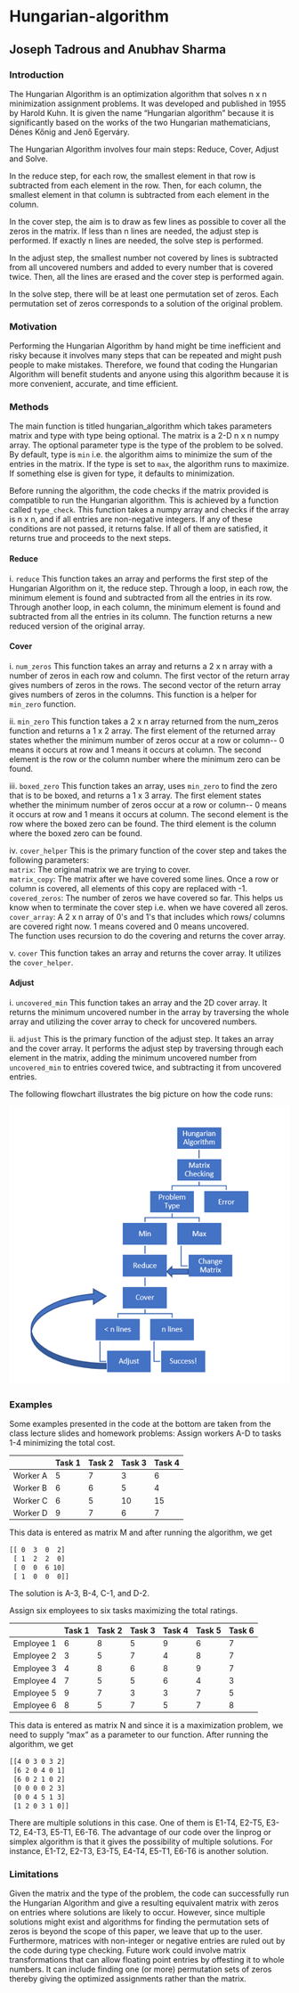 # Hungarian-algorithm

## Joseph Tadrous and Anubhav Sharma


### Introduction

The Hungarian Algorithm is an optimization algorithm that solves n x n minimization assignment problems. It was developed and published in 1955 by Harold Kuhn. It is given the name “Hungarian algorithm” because it is significantly based on the works of the two Hungarian mathematicians, Dénes Kőnig and Jenő Egerváry. 

The Hungarian Algorithm involves four main steps: Reduce, Cover, Adjust and Solve.

In the reduce step, for each row, the smallest element in that row is subtracted from each element in the row. Then, for each column, the smallest element in that column is subtracted from each element in the column.

In the cover step, the aim is to draw as few lines as possible to cover all the zeros in the matrix. If less than n lines are needed, the adjust step is performed. If exactly n lines are needed, the solve step is performed.

In the adjust step, the smallest number not covered by lines is subtracted from all uncovered numbers and added to every number that is covered twice. Then, all the lines are erased and the cover step is performed again.

In the solve step, there will be at least one permutation set of zeros. Each permutation set of zeros corresponds to a solution of the original problem.


### Motivation

Performing the Hungarian Algorithm by hand might be time inefficient and risky because it involves many steps that can be repeated and might push people to make mistakes. Therefore, we found that coding the Hungarian Algorithm will benefit students and anyone using this algorithm because it is more convenient, accurate, and time efficient.


### Methods

The main function is titled hungarian_algorithm which takes parameters matrix and type with type being optional. The matrix is a  2-D n x n numpy array. The optional parameter type is the type of the problem to be solved. By default, type is `min` i.e. the algorithm aims to minimize the sum of the entries in the matrix. If the type is set to `max`, the algorithm runs to maximize.  If something else is given for type, it defaults to minimization.

Before running the algorithm, the code checks if the matrix provided is compatible to run the Hungarian algorithm. This is achieved by a function called `type_check`. This function takes a numpy array and checks if the array is n x n, and if all entries are non-negative integers. If any of these conditions are not passed, it returns false. If all of them are satisfied, it returns true and proceeds to the next steps.
 
#### Reduce
i. `reduce`
This function takes an array and performs the first step of the Hungarian Algorithm on it, the reduce step. Through a loop, in each row, the minimum element is found and
subtracted from all the entries in its row. Through another loop, in each column, the minimum element is found and subtracted from all the entries in its column. The function returns a new reduced version of the original array.

#### Cover
i. `num_zeros`
This function takes an array and returns a 2 x n array with a number of zeros in each row and column. The first vector of the return array gives numbers of zeros in the rows. The second vector of the return array gives numbers of zeros in the columns. This function is a helper for `min_zero` function.

ii. `min_zero`
This function takes a 2 x n array returned from the num_zeros function and returns a 1 x 2 array. The first element of the returned array states whether the minimum number of zeros occur at a row or column-- 0 means it occurs at row and 1 means it occurs at column. The second element is the row or the column number where the minimum zero can be found.

iii. `boxed_zero`
This function takes an array, uses `min_zero` to find the zero that is to be boxed, and returns a 1 x 3 array. The first element states whether the minimum number of zeros occur at a row or column-- 0 means it occurs at row and 1 means it occurs at column.
The second element is the row where the boxed zero can be found. The third element is the column where the boxed zero can be found.

iv. `cover_helper`
This is the primary function of the cover step and takes the following parameters: <br/>
`matrix`: The original matrix we are trying to cover. <br/>
`matrix_copy`: The matrix after we have covered some lines. Once a row or column is covered, all elements of this copy are replaced with -1. <br/>
`covered_zeros`: The number of zeros we have covered so far. This helps us know when to terminate the cover step i.e. when we have covered all zeros. <br/>
`cover_array`: A 2 x n array of 0's and 1's that includes which rows/ columns are covered right now. 1 means covered and 0 means uncovered. <br/>
	The function uses recursion to do the covering and returns the cover array.

v. `cover`
	This function takes an array and returns the cover array. It utilizes the `cover_helper`. 

#### Adjust
i. `uncovered_min`
This function takes an array and the 2D cover array. It returns the minimum uncovered number in the array by traversing the whole array and utilizing the cover array to check for uncovered numbers.

ii. `adjust`
This is the primary function of the adjust step. It takes an array and the cover array. It performs the adjust step by traversing through each element in the matrix, adding the minimum uncovered number from `uncovered_min` to entries covered twice, and subtracting it from uncovered entries.




The following flowchart illustrates the big picture on how the code runs:

![flowchart](https://github.com/sharmanubhav/Hungarian-algorithm/blob/main/flowchart.png)


### Examples

Some examples presented in the code at the bottom are taken from the class lecture slides and homework problems:
Assign workers A-D to tasks 1-4 minimizing the total cost.

|  | Task 1 | Task 2 | Task 3 | Task 4 |
| --- | --- | --- | ---  | --- |
| Worker A | 5 | 7 | 3 | 6 |
| Worker B | 6 | 6 | 5 | 4 |
| Worker C | 6 | 5 | 10 | 15 |
| Worker D | 9 | 7 | 6 | 7 |



This data is entered as matrix M and after running the algorithm, we get 
```
[[ 0  3  0  2]
 [ 1  2  2  0]
 [ 0  0  6 10]
 [ 1  0  0  0]]
 ```
The solution is A-3, B-4, C-1, and D-2.

Assign six employees to six tasks maximizing the total ratings.

|  | Task 1 | Task 2 | Task 3 | Task 4 | Task 5 | Task 6 |
| --- | --- | --- | ---  | --- | ---  | --- |
| Employee 1 | 6 | 8 | 5 | 9 | 6 | 7 |
| Employee 2 | 3 | 5 | 7 | 4 | 8 | 7 |
| Employee 3 | 4 | 8 | 6 | 8 | 9 | 7 |
| Employee 4 | 7 | 5 | 5 | 6 | 4 | 3 |
| Employee 5 | 9 | 7 | 3 | 3 | 7 | 5 |
| Employee 6 | 8 | 5 | 7 | 5 | 7 | 8 |



This data is entered as matrix N and since it is a maximization problem, we need to supply “max” as a parameter to our function. After running the algorithm, we get 
```
[[4 0 3 0 3 2]
 [6 2 0 4 0 1]
 [6 0 2 1 0 2]
 [0 0 0 0 2 3]
 [0 0 4 5 1 3]
 [1 2 0 3 1 0]]
 ```

There are multiple solutions in this case. 
One of them is E1-T4, E2-T5, E3-T2, E4-T3, E5-T1, E6-T6.
The advantage of our code over the linprog or simplex algorithm is that it gives the possibility of multiple solutions. For instance, E1-T2, E2-T3, E3-T5, E4-T4, E5-T1, E6-T6 is another solution.


### Limitations

Given the matrix and the type of the problem, the code can successfully run the Hungarian Algorithm and give a resulting equivalent matrix with zeros on entries where solutions are likely to occur.  However, since multiple solutions might exist and algorithms for finding the permutation sets of zeros is beyond the scope of this paper, we leave that up to the user.  Furthermore, matrices with non-integer or negative entries are ruled out by the code during type checking. Future work could involve matrix transformations that can allow floating point entries by offesting it to whole numbers. It can include finding one (or more) permutation sets of zeros thereby giving the optimized assignments rather than the matrix.






